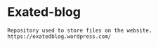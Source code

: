 # Exated-blog

    Repository used to store files on the website.
    https://exatedblog.wordpress.com/
